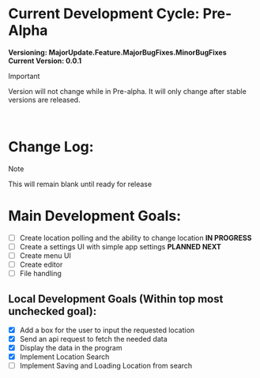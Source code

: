 # Current Development Cycle: Pre-Alpha

**Versioning: MajorUpdate.Feature.MajorBugFixes.MinorBugFixes**
<br>
**Current Version: 0.0.1**
<br>
> [!IMPORTANT]
> Version will not change while in Pre-alpha. It will only change after stable versions are released.
<br>

# Change Log:

> [!NOTE]
> This will remain blank until ready for release

# Main Development Goals:
- [ ] Create location polling and the ability to change location **IN PROGRESS**
- [ ] Create a settings UI with simple app settings **PLANNED NEXT**
- [ ] Create menu UI
- [ ] Create editor
- [ ] File handling

## Local Development Goals (Within top most unchecked goal):
- [x] Add a box for the user to input the requested location
- [x] Send an api request to fetch the needed data
- [x] Display the data in the program
- [x] Implement Location Search
- [ ] Implement Saving and Loading Location from search
